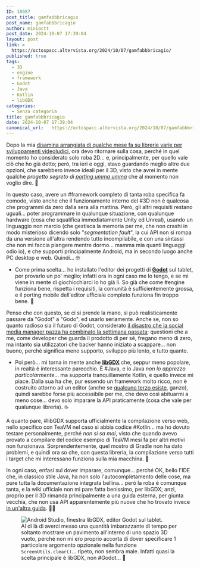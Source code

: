 ```yaml
---
ID: 10087
post_title: gamfabbbricagio
post_name: gamfabbbricagio
author: minioctt
post_date: 2024-10-07 17:39:04
layout: post
link: >
  https://octospacc.altervista.org/2024/10/07/gamfabbbricagio/
published: true
tags:
  - 3D
  - engine
  - framework
  - Godot
  - Java
  - Kotlin
  - libGDX
categories:
  - Senza categoria
title: gamfabbbricagio
date: 2024-10-07 17:39:04
canonical_url:   https://octospacc.altervista.org/2024/10/07/gamfabbbricagio/
---
```

<!-- wp:paragraph -->
<p>Dopo la mia <a href="2024/06/13/softwarepostaggio/">disamina arrangiata di qualche mese fa su librerie varie per sviluppamenti videoludici</a>, ora devo ritornare sulla cosa, perché in quel momento ho considerato solo roba 2D... e, principalmente, per quello vale ciò che ho già detto; però, tra ieri e oggi, stavo guardando meglio altre due opzioni, che sarebbero invece ideali per il 3D, visto che avrei in mente qualche <em>progetto segreto di <a href="https://bbs.spacc.eu.org/old/viewtopic.php?t=105">porting umma umma</a></em> che al momento non voglio dire. 🤫️</p>
<!-- /wp:paragraph -->

<!-- wp:paragraph -->
<p>In questo caso, avere un #framework completo di tanta roba specifica fa comodo, visto anche che il funzionamento interno del #3D non è qualcosa che programmi da zero dalla sera alla mattina. Però, gli altri requisiti restano uguali... poter programmare in qualunque situazione, con qualunque hardware (cosa che squalifica immediatamente Unity ed Unreal), usando un linguaggio non marcio (che gestisca la memoria per me, che non crashi in modo misterioso dicendo solo "<em>segmentation fault</em>", la cui API non si rompa da una versione all'altra rendendo tutto incompilabile, e con una sintassi che non mi faccia piangere mentre dormo... mamma mia quanti linguaggi odio io), e che supporti principalmente Android, ma in secondo luogo anche PC desktop e web. Quindi... 🤓️</p>
<!-- /wp:paragraph -->

<!-- wp:list -->
<ul class="wp-block-list"><!-- wp:list-item -->
<li>Come prima scelta... ho installato l'editor dei progetti di <strong><a href="https://memos.octt.eu.org/m/MSVwuXwCQchFN9ZbPMJTKw">Godot</a></strong> sul tablet, per provarlo un po' meglio; infatti ora in ogni caso me lo tengo, e se mi viene in mente di giochicchiarci lo ho già lì. So già che come #engine funziona bene, rispetta i requisiti, la comunità è sufficientemente grossa, e il porting mobile dell'editor ufficiale completo funziona fin troppo bene. 🤖️</li>
<!-- /wp:list-item --></ul>
<!-- /wp:list -->

<!-- wp:paragraph -->
<p>Penso che con questo, se ci si prende la mano, si può realisticamente passare da "Godot" a "Godo", ed usarlo seriamente. Anche se, non so quanto radioso sia il futuro di Godot, considerato <a href="https://knowyourmeme.com/memes/events/godot-engine-user-blocking-controversy-wokot">il disastro che la social media manager pazza ha combinato la settimana passata</a>; questioni che a me, come developer che guarda il prodotto di per sé, fregano meno di zero, ma intanto sia utilizzatori che backer hanno iniziato a scappare... non buono, perché significa meno supporto, sviluppo più lento, e tutto quanto.</p>
<!-- /wp:paragraph -->

<!-- wp:list -->
<ul class="wp-block-list"><!-- wp:list-item -->
<li>Poi però... mi torna in mente anche <strong><a href="https://memos.octt.eu.org/m/UqrcTf8cViuubbDQqBFcas">libGDX</a></strong> che, seppur meno popolare, in realtà è interessante parecchio. È #Java, e io Java <em>non lo apprezzo particolarmente</em>... ma supporta tranquillamente Kotlin, e quello invece mi piace. Dalla sua ha che, pur essendo un framework molto ricco, non è costruito attorno ad un editor (anche se <a href="https://github.com/JamesTKhan/Mundus">qualcuno terzo esiste</a>, ganzo), quindi sarebbe forse più accessibile per me, che devo così abituarmi a meno cose... devo solo imparare la API praticamente (cosa che vale per qualunque libreria). ☕️</li>
<!-- /wp:list-item --></ul>
<!-- /wp:list -->

<!-- wp:paragraph -->
<p>A quanto pare, #libGDX supporta ufficialmente la compilazione verso web, nello specifico con TeaVM nel caso si abbia codice #Kotlin... ma ho dovuto testare personalmente, perché <em>non si sa mai</em>, visto che quando avevo provato a compilare del codice esempio di TeaVM mesi fa per altri motivi non funzionava. Sorprendentemente, quel mostro di Gradle non ha dato problemi, e quindi ora so che, con questa libreria, la compilazione verso tutti i target che mi interessano funziona sulla mia macchina. 🤯️</p>
<!-- /wp:paragraph -->

<!-- wp:paragraph -->
<p>In ogni caso, enfasi sul dover imparare, comunque... perché OK, bello l'IDE che, in classico stile Java, ha non solo l'autocompletamento delle cose, ma pure tutta la documentazione integrata bellina... però la roba è comunque tanta, e la wiki ufficiale non mi pare fatta benissimo, per libGDX; anzi, proprio per il 3D rimanda principalmente a una guida esterna, per giunta vecchia, che non usa API apparentemente più nuove che ho trovato invece <a href="https://monstroussoftware.github.io/2023/11/01/Tutorial-3D-step1.html">in un'altra guida</a>. 😶‍🌫️️</p>
<!-- /wp:paragraph -->

<!-- wp:paragraph -->
<p></p>
<!-- /wp:paragraph -->

<!-- wp:image {"id":10088,"sizeSlug":"large","linkDestination":"none"} -->
<figure class="wp-block-image size-large"><img src="{{site.cdnurl}}/assets/uploads/2024/10/image-3-960x528.png" alt="Android Studio, finestra libGDX, editor Godot sul tablet." class="wp-image-10088"/><figcaption class="wp-element-caption">Al di là di averci messo una quantità imbarazzante di tempo per soltanto mostrare un pavimento all'interno di uno spazio 3D vuoto, perché non mi ero proprio accorta di dover specificare 1 particolare argomento opzionale nella funzione <code>ScreenUtils.clear()</code>... ripeto, non sembra male. Infatti quasi la scelta principale è libGDX, non #Godot... 👻️</figcaption></figure>
<!-- /wp:image -->